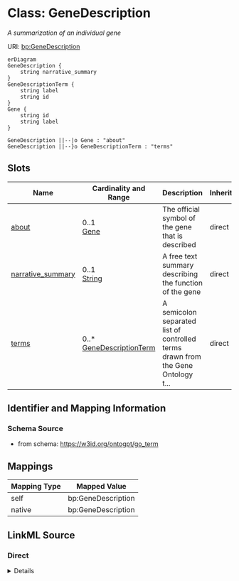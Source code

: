 # Class: GeneDescription
_A summarization of an individual gene_




URI: [bp:GeneDescription](http://w3id.org/ontogpt/biological-process-templateGeneDescription)


```mermaid
erDiagram
GeneDescription {
    string narrative_summary  
}
GeneDescriptionTerm {
    string label  
    string id  
}
Gene {
    string id  
    string label  
}

GeneDescription ||--|o Gene : "about"
GeneDescription ||--}o GeneDescriptionTerm : "terms"

```



<!-- no inheritance hierarchy -->


## Slots

| Name | Cardinality and Range | Description | Inheritance |
| ---  | --- | --- | --- |
| [about](about.md) | 0..1 <br/> [Gene](Gene.md) | The official symbol of the gene that is described | direct |
| [narrative_summary](narrative_summary.md) | 0..1 <br/> [String](String.md) | A free text summary describing the function of the gene | direct |
| [terms](terms.md) | 0..* <br/> [GeneDescriptionTerm](GeneDescriptionTerm.md) | A semicolon separated list of controlled terms drawn from the Gene Ontology t... | direct |









## Identifier and Mapping Information







### Schema Source


* from schema: https://w3id.org/ontogpt/go_term





## Mappings

| Mapping Type | Mapped Value |
| ---  | ---  |
| self | bp:GeneDescription |
| native | bp:GeneDescription |





## LinkML Source

<!-- TODO: investigate https://stackoverflow.com/questions/37606292/how-to-create-tabbed-code-blocks-in-mkdocs-or-sphinx -->

### Direct

<details>
```yaml
name: GeneDescription
description: A summarization of an individual gene
from_schema: https://w3id.org/ontogpt/go_term
rank: 1000
attributes:
  about:
    name: about
    description: The official symbol of the gene that is described. For example "TP53".
      Do not include the word "gene" in the answer.
    from_schema: https://w3id.org/ontogpt/go_term
    rank: 1000
    range: Gene
  narrative_summary:
    name: narrative_summary
    description: A free text summary describing the function of the gene
    from_schema: https://w3id.org/ontogpt/go_term
    rank: 1000
    range: string
  terms:
    name: terms
    description: A semicolon separated list of controlled terms drawn from the Gene
      Ontology that describe the function of the gene
    from_schema: https://w3id.org/ontogpt/go_term
    rank: 1000
    multivalued: true
    range: GeneDescriptionTerm

```
</details>

### Induced

<details>
```yaml
name: GeneDescription
description: A summarization of an individual gene
from_schema: https://w3id.org/ontogpt/go_term
rank: 1000
attributes:
  about:
    name: about
    description: The official symbol of the gene that is described. For example "TP53".
      Do not include the word "gene" in the answer.
    from_schema: https://w3id.org/ontogpt/go_term
    rank: 1000
    alias: about
    owner: GeneDescription
    domain_of:
    - GeneDescription
    range: Gene
  narrative_summary:
    name: narrative_summary
    description: A free text summary describing the function of the gene
    from_schema: https://w3id.org/ontogpt/go_term
    rank: 1000
    alias: narrative_summary
    owner: GeneDescription
    domain_of:
    - GeneDescription
    range: string
  terms:
    name: terms
    description: A semicolon separated list of controlled terms drawn from the Gene
      Ontology that describe the function of the gene
    from_schema: https://w3id.org/ontogpt/go_term
    rank: 1000
    multivalued: true
    alias: terms
    owner: GeneDescription
    domain_of:
    - GeneDescription
    range: GeneDescriptionTerm

```
</details>